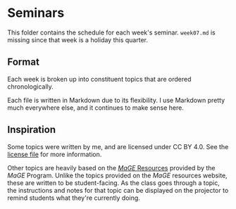 # Seminars

This folder contains the schedule for each week's seminar.
`week07.md` is missing since that week is a holiday this quarter.

## Format

Each week is broken up into constituent topics that are ordered chronologically.

Each file is written in Markdown due to its flexibility.
I use Markdown pretty much everywhere else, and it continues to make sense here.

## Inspiration

Some topics were written by me, and are licensed under CC BY 4.0.
See the [license file](../LICENSE) for more information.

Other topics are heavily based on the [*MaGE* Resources](https://sites.google.com/mtholyoke.edu/mage-training-curriculum/home) provided by the *MaGE* Program.
Unlike the topics provided on the *MaGE* resources website, these are written to be student-facing.
As the class goes through a topic, the instructions and notes for that topic can be displayed on the projector to remind students what they're currently doing.
